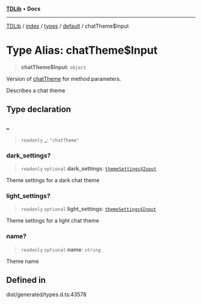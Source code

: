 [**TDLib**](../../../../../../README.md) • **Docs**

***

[TDLib](../../../../../../modules.md) / [index](../../../../../README.md) / [types](../../../README.md) / [default](../README.md) / chatTheme$Input

# Type Alias: chatTheme$Input

> **chatTheme$Input**: `object`

Version of [chatTheme](chatTheme-1.md) for method parameters.

Describes a chat theme

## Type declaration

### \_

> `readonly` **\_**: `"chatTheme"`

### dark\_settings?

> `readonly` `optional` **dark\_settings**: [`themeSettings$Input`](themeSettings$Input-1.md)

Theme settings for a dark chat theme

### light\_settings?

> `readonly` `optional` **light\_settings**: [`themeSettings$Input`](themeSettings$Input-1.md)

Theme settings for a light chat theme

### name?

> `readonly` `optional` **name**: `string`

Theme name

## Defined in

dist/generated/types.d.ts:43578

